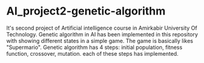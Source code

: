 # AI_project2-genetic-algorithm
It's second project of Artificial intelligence course in Amirkabir University Of Technology.
Genetic algorithm in AI has been implemented in this repository with showing different states in a simple game.
The game is basically likes "Supermario". Genetic algorithm has 4 steps: initial population, fitness function, crossover, mutation. each of these steps has implemented.
